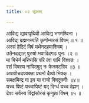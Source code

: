 ```yaml
---
title: ०२ सूक्तम्

---
```

आविद्य द्यावापृथिवी आविद्य भगमश्विना ।  
आविद्य ब्रह्मणस्पतिं कृणोम्यरसं विषम् ॥ १ ॥  
अरसं हेदिदं विषं यथैनदहमाशिषम् ।  
उतैनदद्यात् पुरुषो भवादिदगदः पुनः ।२ ॥  
मा बिभेर्न मरिष्यसि परि त्वा पामि विश्वतः ।  
रसं विषस्य नाविदमुद् नः फेनमदन्निव ॥३ ॥  
अपावोचदपवक्ता प्रथमो दैव्यो भिषक् ।  
समक्षमिन्द्र गा इव या वाचो विषदूषणीः ॥४॥  
यच्च पिष्टं यच्चापिष्टं यद् दिग्धं यच्च देह्यम् ।  
देवाः सर्वस्य विद्वांसोरसं कृणुता विषम् ॥५ ॥  
  